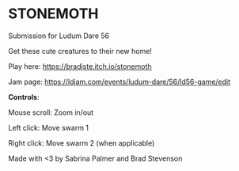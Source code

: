 # STONEMOTH
Submission for Ludum Dare 56

Get these cute creatures to their new home!


Play here: https://bradjste.itch.io/stonemoth

Jam page: https://ldjam.com/events/ludum-dare/56/ld56-game/edit


**Controls**:

Mouse scroll: Zoom in/out

Left click: Move swarm 1

Right click: Move swarm 2 (when applicable)


Made with <3 by Sabrina Palmer and Brad Stevenson
